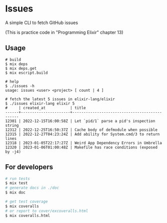 # Issues

A simple CLI to fetch GitHub issues

(This is practice code in "Programming Elixir" chapter 13)

## Usage

```
# build
$ mix deps
$ mix deps.get
$ mix escript.build

# help
$ ./issues -h
usage: issues <user> <project> [ count | 4 ]

# fetch the latest 5 issues in elixir-lang/elixir
$ ./issues elixir-lang elixir 5
#     | created_at           | title
------+----------------------+----------------------------------------------
12301 | 2022-12-15T16:00:58Z | Let `pid/1` parse a pid's inspection string
12312 | 2022-12-25T16:50:37Z | Cache body of defmodule when possible
12315 | 2022-12-27T04:23:24Z | Add ability for System.cmd/3 to return lines
12318 | 2023-01-05T22:17:27Z | Weird App Dependency Errors in Umbrella
12320 | 2023-01-06T01:00:48Z | Makefile has race conditions (exposed by -j4)
```


## For developers

```bash
# run tests
$ mix test
# generate docs in ./doc
$ mix doc

# get test coverage
$ mix coveralls
# or report to cover/excoveralls.html
$ mix coveralls.html
```

